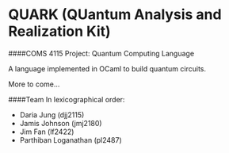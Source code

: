QUARK (QUantum Analysis and Realization Kit)
=====

####COMS 4115 Project: Quantum Computing Language

A language implemented in OCaml to build quantum circuits.

More to come...

####Team
In lexicographical order:
- Daria Jung (djj2115)
- Jamis Johnson (jmj2180)
- Jim Fan (lf2422)
- Parthiban Loganathan (pl2487)
